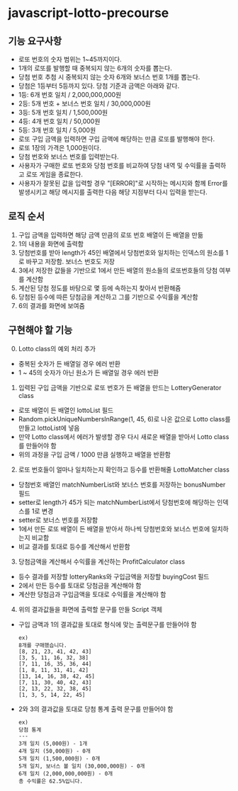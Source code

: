 # javascript-lotto-precourse

## 기능 요구사항

-   로또 번호의 숫자 범위는 1~45까지이다.
-   1개의 로또를 발행할 때 중복되지 않는 6개의 숫자를 뽑는다.
-   당첨 번호 추첨 시 중복되지 않는 숫자 6개와 보너스 번호 1개를 뽑는다.
-   당첨은 1등부터 5등까지 있다. 당첨 기준과 금액은 아래와 같다.
-   1등: 6개 번호 일치 / 2,000,000,000원
-   2등: 5개 번호 + 보너스 번호 일치 / 30,000,000원
-   3등: 5개 번호 일치 / 1,500,000원
-   4등: 4개 번호 일치 / 50,000원
-   5등: 3개 번호 일치 / 5,000원
-   로또 구입 금액을 입력하면 구입 금액에 해당하는 만큼 로또를 발행해야 한다.
-   로또 1장의 가격은 1,000원이다.
-   당첨 번호와 보너스 번호를 입력받는다.
-   사용자가 구매한 로또 번호와 당첨 번호를 비교하여 당첨 내역 및 수익률을 출력하고 로또 게임을 종료한다.
-   사용자가 잘못된 값을 입력할 경우 "[ERROR]"로 시작하는 메시지와 함께 Error를 발생시키고 해당 메시지를 출력한 다음 해당 지점부터 다시 입력을 받는다.

## 로직 순서

1. 구입 금액을 입력하면 해당 금액 만큼의 로또 번호 배열이 든 배열을 만듦
2. 1의 내용을 화면에 출력함
3. 당첨번호를 받아 length가 45인 배열에서 당첨번호와 일치하는 인덱스의 원소를 1로 바꾸고 저장함. 보너스 번호도 저장
4. 3에서 저장한 값들을 기반으로 1에서 만든 배열의 원소들의 로또번호들의 당첨 여부를 계산함
5. 계산된 당첨 정도를 바탕으로 몇 등에 속하는지 찾아서 반환해줌
6. 당첨된 등수에 따른 당첨금을 계산하고 그를 기반으로 수익률을 계산함
7. 6의 결과를 화면에 보여줌

## 구현해야 할 기능

0. Lotto class의 예외 처리 추가

-   중복된 숫자가 든 배열일 경우 에러 반환
-   1 ~ 45의 숫자가 아닌 원소가 든 배열일 경우 에러 반환

1. 입력된 구입 금액을 기반으로 로또 번호가 든 배열을 만드는 LotteryGenerator class

-   로또 배열이 든 배열인 lottoList 필드
-   Random.pickUniqueNumbersInRange(1, 45, 6)로 나온 값으로 Lotto class를 만들고 lottoList에 넣음
-   만약 Lotto class에서 에러가 발생할 경우 다시 새로운 배열을 받아서 Lotto class를 만들어야 함
-   위의 과정을 구입 금액 / 1000 만큼 실행하고 배열을 반환함

2. 로또 번호들이 얼마나 일치하는지 확인하고 등수를 반환해줄 LottoMatcher class

-   당첨번호 배열인 matchNumberList와 보너스 번호를 저장하는 bonusNumber 필드
-   setter로 length가 45가 되는 matchNumberList에서 당첨번호에 해당하는 인덱스를 1로 변경
-   setter로 보너스 번호를 저장함
-   1에서 만든 로또 배열이 든 배열을 받아서 하나씩 당첨번호와 보너스 번호에 일치하는지 비교함
-   비교 결과를 토대로 등수를 계산해서 반환함

3. 당첨금액을 계산해서 수익률을 계산하는 ProfitCalculator class

-   등수 결과를 저장할 lotteryRanks와 구입금액을 저장할 buyingCost 필드
-   2에서 만든 등수를 토대로 당첨금을 계산해야 함
-   계산한 당첨금과 구입금액을 토대로 수익률을 계산해야 함

4. 위의 결과값들을 화면에 출력할 문구를 만들 Script 객체

-   구입 금액과 1의 결과값을 토대로 형식에 맞는 출력문구를 만들어야 함
    ```
    ex)
    8개를 구매했습니다.
    [8, 21, 23, 41, 42, 43]
    [3, 5, 11, 16, 32, 38]
    [7, 11, 16, 35, 36, 44]
    [1, 8, 11, 31, 41, 42]
    [13, 14, 16, 38, 42, 45]
    [7, 11, 30, 40, 42, 43]
    [2, 13, 22, 32, 38, 45]
    [1, 3, 5, 14, 22, 45]
    ```
-   2와 3의 결과값을 토대로 당첨 통계 출력 문구를 만들어야 함
    ```
    ex)
    당첨 통계
    ---
    3개 일치 (5,000원) - 1개
    4개 일치 (50,000원) - 0개
    5개 일치 (1,500,000원) - 0개
    5개 일치, 보너스 볼 일치 (30,000,000원) - 0개
    6개 일치 (2,000,000,000원) - 0개
    총 수익률은 62.5%입니다.
    ```